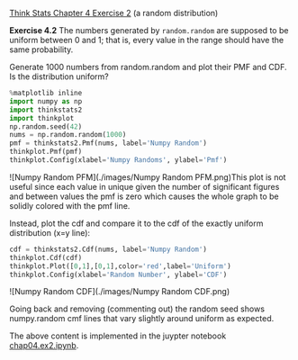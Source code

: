 [Think Stats Chapter 4 Exercise 2](http://greenteapress.com/thinkstats2/html/thinkstats2005.html#toc41) (a random distribution)

**Exercise 4.2** The numbers generated by `random.random` are supposed to be uniform between 0 and 1; that is, every value in the range should have the same probability.

Generate 1000 numbers from random.random and plot their PMF and CDF. Is the distribution uniform?

```python
%matplotlib inline
import numpy as np
import thinkstats2
import thinkplot
np.random.seed(42)
nums = np.random.random(1000)
pmf = thinkstats2.Pmf(nums, label='Numpy Random')
thinkplot.Pmf(pmf)
thinkplot.Config(xlabel='Numpy Randoms', ylabel='Pmf')
```

![Numpy Random PFM](./images/Numpy Random PFM.png)This plot is not useful since each value in unique given the number of significant figures and between values the pmf is zero which causes the whole graph to be solidly colored with the pmf line.

Instead, plot the cdf and compare it to the cdf of the exactly uniform distribution (x=y line):

```python
cdf = thinkstats2.Cdf(nums, label='Numpy Random')
thinkplot.Cdf(cdf)
thinkplot.Plot([0,1],[0,1],color='red',label='Uniform')
thinkplot.Config(xlabel='Random Number', ylabel='CDF')
```

 ![Numpy Random CDF](./images/Numpy Random CDF.png)

Going back and removing (commenting out) the random seed shows numpy.random cmf lines that vary slightly around uniform as expected.

The above content is implemented in the juypter notebook [chap04.ex2.ipynb](https://github.com/spdavern/dsp/blob/master/lessons/statistics/code/chap02ex2.ipynb).


